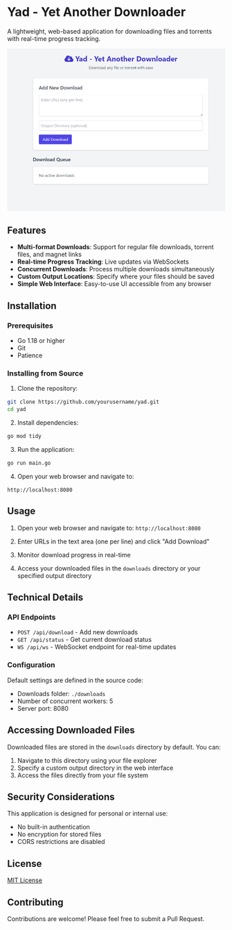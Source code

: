 # Yad - Yet Another Downloader

A lightweight, web-based application for downloading files and torrents with real-time progress tracking.

![Yad - Yet Another Downloader](./image.png)

## Features

- **Multi-format Downloads**: Support for regular file downloads, torrent files, and magnet links
- **Real-time Progress Tracking**: Live updates via WebSockets
- **Concurrent Downloads**: Process multiple downloads simultaneously
- **Custom Output Locations**: Specify where your files should be saved
- **Simple Web Interface**: Easy-to-use UI accessible from any browser

## Installation

### Prerequisites

- Go 1.18 or higher
- Git
- Patience

### Installing from Source

1. Clone the repository:

```bash
git clone https://github.com/yourusername/yad.git
cd yad
```

2. Install dependencies:

```bash
go mod tidy
```

3. Run the application:

```bash
go run main.go
```

4. Open your web browser and navigate to:

```
http://localhost:8080
```

## Usage
1. Open your web browser and navigate to: `http://localhost:8080`

2. Enter URLs in the text area (one per line) and click "Add Download"

3. Monitor download progress in real-time

4. Access your downloaded files in the `downloads` directory or your specified output directory

## Technical Details

### API Endpoints

- `POST /api/download` - Add new downloads
- `GET /api/status` - Get current download status
- `WS /api/ws` - WebSocket endpoint for real-time updates

### Configuration

Default settings are defined in the source code:
- Downloads folder: `./downloads`
- Number of concurrent workers: 5
- Server port: 8080

## Accessing Downloaded Files

Downloaded files are stored in the `downloads` directory by default. You can:

1. Navigate to this directory using your file explorer
2. Specify a custom output directory in the web interface
3. Access the files directly from your file system

## Security Considerations

This application is designed for personal or internal use:
- No built-in authentication
- No encryption for stored files
- CORS restrictions are disabled

## License

[MIT License](LICENSE)

## Contributing

Contributions are welcome! Please feel free to submit a Pull Request.